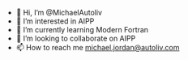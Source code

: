 - 👋 Hi, I’m @MichaelAutoliv
- 👀 I’m interested in AIPP
- 🌱 I’m currently learning Modern Fortran
- 💞️ I’m looking to collaborate on AIPP
- 📫 How to reach me michael.jordan@autoliv.com

<!---
MichaelAutoliv/MichaelAutoliv is a ✨ special ✨ repository because its `README.md` (this file) appears on your GitHub profile.
You can click the Preview link to take a look at your changes.
--->
